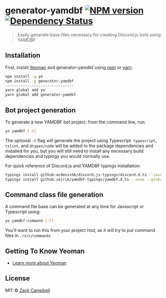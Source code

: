 # generator-yamdbf [![NPM version][npm-image]][npm-url] [![Dependency Status][daviddm-image]][daviddm-url]
> Easily generate base files necessary for creating Discord.js bots using YAMDBF

## Installation

First, install [Yeoman](http://yeoman.io) and generator-yamdbf using [npm](https://www.npmjs.com/) or [yarn](https://yarnpkg.com/).

```bash
npm install -g yo
npm install -g generator-yamdbf
-------------------------------
yarn global add yo
yarn global add generator-yamdbf
```

## Bot project generation
To generate a new YAMDBF bot project, from the command line,  run:

```bash
yo yamdbf [-t]
```
The optional `-t` flag will generate the project using Typescript. `typescript`, `tslint`, and `@types/node` will be added to the package dependencies and installed for you, but you will still need to install any necessary build dependencies and typings you would normally use.

For quick reference of Discord.js and YAMDBF typings installation:
```bash
typings install github:acdenisSK/discord.js-typings/discord.d.ts --save --global
typings install github:zajrik/yamdbf-typings/yamdbf.d.ts --save --global
```

## Command class file generation
A command file base can be generated at any time for Javascript or Typescript using:
```bash
yo yamdbf:command [-t]
```

You'll want to run this from your project root, as it will try to put command files in `./src/commands`

## Getting To Know Yeoman
 * [Learn more about Yeoman](http://yeoman.io/)

## License

MIT © [Zack Campbell](https://github.com/zajrik)


[npm-image]: https://badge.fury.io/js/generator-yamdbf.svg
[npm-url]: https://npmjs.org/package/generator-yamdbf
[daviddm-image]: https://david-dm.org/zajrik/generator-yamdbf.svg?theme=shields.io
[daviddm-url]: https://david-dm.org/zajrik/generator-yamdbf
